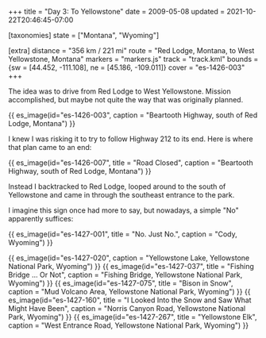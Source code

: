 +++
title = "Day 3: To Yellowstone"
date = 2009-05-08
updated = 2021-10-22T20:46:45-07:00

[taxonomies]
state = ["Montana", "Wyoming"]

[extra]
distance = "356 km / 221 mi"
route = "Red Lodge, Montana, to West Yellowstone, Montana"
markers = "markers.js"
track = "track.kml"
bounds = {sw = [44.452, -111.108], ne = [45.186, -109.011]}
cover = "es-1426-003"
+++

The idea was to drive from Red Lodge to West Yellowstone. Mission accomplished, but maybe not quite the way that was originally planned.

<!-- more -->

{{ es_image(id="es-1426-003", caption = "Beartooth Highway, south of Red Lodge, Montana") }}

I knew I was risking it to try to follow Highway 212 to its end. Here is where that plan came to an end:

{{ es_image(id="es-1426-007", title = "Road Closed", caption = "Beartooth Highway, south of Red Lodge, Montana") }}

Instead I backtracked to Red Lodge, looped around to the south of Yellowstone and came in through the southeast entrance to the park.

I imagine this sign once had more to say, but nowadays, a simple "No" apparently suffices:

{{ es_image(id="es-1427-001", title = "No. Just No.", caption = "Cody, Wyoming") }}

{{ es_image(id="es-1427-020", caption = "Yellowstone Lake, Yellowstone National Park, Wyoming") }}
{{ es_image(id="es-1427-037", title = "Fishing Bridge … Or Not", caption = "Fishing Bridge, Yellowstone National Park, Wyoming") }}
{{ es_image(id="es-1427-075", title = "Bison in Snow", caption = "Mud Volcano Area, Yellowstone National Park, Wyoming") }}
{{ es_image(id="es-1427-160", title = "I Looked Into the Snow and Saw What Might Have Been", caption = "Norris Canyon Road, Yellowstone National Park, Wyoming") }}
{{ es_image(id="es-1427-267", title = "Yellowstone Elk", caption = "West Entrance Road, Yellowstone National Park, Wyoming") }}
